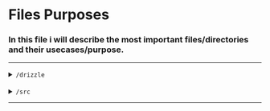 # Files Purposes

### In this file i will describe the most important files/directories and their usecases/purpose.

---

<details>
  <summary><code>/drizzle</code></summary>
  |
  <details>
    <summary>
      <code
        >/drizzle/migrations/<span style="color: #2aa4d4"
          >tables.sql</span
        ></code
      >
    </summary>
    <h2>tables.sql</h2>
    <p style="font-size: 18px">
      This file serves no purpose within the project itself and merely
      illustrates how all tables in the database appear in SQL.
    </p>
  </details>
  |
  <details>
    <summary>
      <code>/drizzle/schema/<span style="color: #2aa4d4">schema.ts</span></code>
    </summary>
    <h2>schema.ts</h2>
    <p style="font-size: 18px">
      The <code>schema.ts</code> file is what instructs both the database and
      Drizzle ORM on how data is stored and interconnected in the database. To
      configure the tables in the database to match my preferences, I write a
      schema for each table in TypeScript. With Drizzle-Kit, this schema is used
      to generate tables in the database. Instead of utilizing foreign keys to
      link data, I employ Drizzle's relational tables, enabling me to fetch a
      substantial amount of connected data simultaneously with relatively simple
      syntax. I opted for this approach because, when I initiated the project,
      my database provider, Planetscale, lacked support for foreign keys. Since
      then, support for foreign keys has been added.
    </p>
  </details>
</details>
<br />
<details>
  <summary><code>/src</code></summary>
  <br />
  <details>
    <summary><code>/src/components/</code></summary>
  </details>
  <br />
  <details>
    <summary>
      <code>/src/<span style="color: #2aa4d4">layouts</span>/</code>
    </summary>
  </details>
  <br />
  <details>
    <summary>
      <code>/src/middleware/<span style="color: #2aa4d4">index.ts</span></code>
    </summary>
    <h2>index.ts</h2>
    <p style="font-size: 18px">
      In this file i define the middlware that will be run upon every request
      sent on the website. The main and most important purpose is to make sure
      that routes such as admin pagescannot be accessed by someone who is not
      authorized. There are also some routes that should not have auth checks
      every request such as the login page, so that is also handled in the
      middleware.
    </p>
  </details>
  <br />
  <details>
    <summary><code>/src/pages/</code></summary>
    <h2>Pages Directory</h2>
    <p style="font-size: 18px">
      In this directory are the pages and routes that are actually used and
      viewable on the website.
    </p>
    |
    <details>
      <summary>
        <code>/src/pages/<span style="color: #2aa4d4">api</span>/</code>
      </summary>
      <h2>API Directory</h2>
      <p style="font-size: 18px">
        The files insidethis directory are what makes most things on the website
        actually work by letting forms and actions on the client to communicate
        with the server, while also validating and authenticating in the process
        if necessary.
      </p>
    </details>
    |
    <details>
      <summary>
        <code
          >/src/pages/post/<span style="color: #2aa4d4">[post].astro</span
          >/</code
        >
      </summary>
      <h2>[post].astro</h2>
      <p style="font-size: 18px">
        The purpose of the <code>[post].astro</code> file is to facilitate
        dynamic routing within the project. Dynamic routing allows for the
        creation of pages that can be dynamically loaded based on the URL
        structure. In this specific case, the use of square brackets
        <code>[post]</code> in the file name indicates that it's a dynamic route
        parameter. This dynamic parameter enables the generation of a unique
        page for each existing post in the system. <br /><br />
        To illustrate, consider the following scenario: If a user visits a URL
        like <code>/post/randomId</code>, where randomId is a placeholder for an
        actual post identifier, the page will dynamically load the content
        associated with the post having the ID of randomId. This mechanism
        enables the project to generate and display pages on-the-fly, providing
        a seamless and customized experience for each post in the system.
      </p>
    </details>
  </details>
  <br />
  <details>
    <summary><code>/src/server/</code></summary>
    <h2>Server Directory</h2>
    <p style="font-size: 18px">
      The server directory contains some of the most important files for this
      project, where it connects to the database and handles all the database
      queries and related functions.
    </p>
    |
    <details>
      <summary>
        <code>/src/server/<span style="color: #2aa4d4">db.ts</span></code>
      </summary>
      <h2>db.ts</h2>
      <p style="font-size: 18px">
        This file contains the necessary functions to connect to the database,
        which isrequired for the files after this to function.
      </p>
    </details>
    |
    <details>
      <summary>
        <code>/src/server/<span style="color: #2aa4d4">misc.ts</span></code>
      </summary>
      <h2>misc.ts</h2>
      <p style="font-size: 18px">
        This file contains logic not directly related to users and posts and
        other utility functions such as extracting a cookie from a request,
        searching for both posts and users, etc.
      </p>
    </details>
    |
    <details>
      <summary>
        <code>/src/server/<span style="color: #2aa4d4">posts.ts</span></code>
      </summary>
      <h2>posts.ts</h2>
      <p style="font-size: 18px">
        This file contains functions for handling posts and comments, like
        creating and deleting among other things.
      </p>
    </details>
    |
    <details>
      <summary>
        <code>/src/server/<span style="color: #2aa4d4">users.ts</span></code>
      </summary>
      <h2>users.ts</h2>
      <p style="font-size: 18px">
        This file contains the logic for encrypting and decrypting passwords,
        signing and verifying JWT tokens for authetication, create and delete
        accounts, etc.
      </p>
    </details>
  </details>
  <br />
  <details>
    <summary>
      <code>/src/utils/<span style="color: #2aa4d4">fetchJson.ts</span></code>
    </summary>
    <h2>fetchJson.ts</h2>
    <p style="font-size: 18px">
      The <code>fetchJson.ts</code> file serves a specific purpose, containing a
      single function with the same name. The primary objective of this function
      is to streamline the process of making API requests by consolidating the
      typical steps into a single function call. By leveraging the deepmerge
      library, users can provide options to the function in a manner similar to
      a standard fetch call.
      <br />
      The function, when executed, initiates a fetch request. If the HTTP status
      returned falls outside the 200 range, the function throws an error and
      returns null. This error is triggered only if the JSON response lacks a
      <code>success</code> key, which is used to signal cases where the user
      needs to be aware of the error that occured.
    </p>
  </details>
</details>


---
